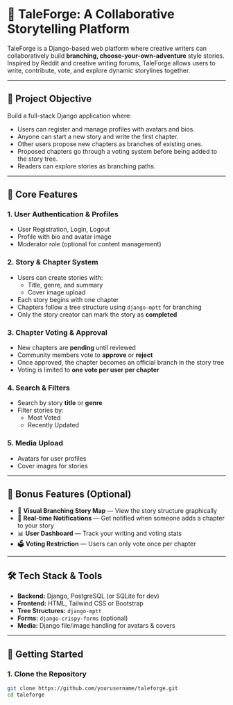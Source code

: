 # 📖 TaleForge: A Collaborative Storytelling Platform

TaleForge is a Django-based web platform where creative writers can collaboratively build **branching, choose-your-own-adventure** style stories. Inspired by Reddit and creative writing forums, TaleForge allows users to write, contribute, vote, and explore dynamic storylines together.

---

## 🎯 Project Objective

Build a full-stack Django application where:

- Users can register and manage profiles with avatars and bios.
- Anyone can start a new story and write the first chapter.
- Other users propose new chapters as branches of existing ones.
- Proposed chapters go through a voting system before being added to the story tree.
- Readers can explore stories as branching paths.

---

## 🧱 Core Features

### 1. User Authentication & Profiles
- User Registration, Login, Logout
- Profile with bio and avatar image
- Moderator role (optional for content management)

### 2. Story & Chapter System
- Users can create stories with:
  - Title, genre, and summary
  - Cover image upload
- Each story begins with one chapter
- Chapters follow a tree structure using `django-mptt` for branching
- Only the story creator can mark the story as **completed**

### 3. Chapter Voting & Approval
- New chapters are **pending** until reviewed
- Community members vote to **approve** or **reject**
- Once approved, the chapter becomes an official branch in the story tree
- Voting is limited to **one vote per user per chapter**

### 4. Search & Filters
- Search by story **title** or **genre**
- Filter stories by:
  - Most Voted
  - Recently Updated

### 5. Media Upload
- Avatars for user profiles
- Cover images for stories

---

## 🌟 Bonus Features (Optional)
- 🧭 **Visual Branching Story Map** — View the story structure graphically
- 🔔 **Real-time Notifications** — Get notified when someone adds a chapter to your story
- 📊 **User Dashboard** — Track your writing and voting stats
- 🗳 **Voting Restriction** — Users can only vote once per chapter

---

## 🛠 Tech Stack & Tools

- **Backend:** Django, PostgreSQL (or SQLite for dev)
- **Frontend:** HTML, Tailwind CSS or Bootstrap
- **Tree Structures:** `django-mptt`
- **Forms:** `django-crispy-forms` (optional)
- **Media:** Django file/image handling for avatars & covers

---

## 🚀 Getting Started

### 1. Clone the Repository
```bash
git clone https://github.com/yourusername/taleforge.git
cd taleforge
